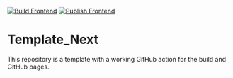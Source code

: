 [![Build Frontend](https://github.com/DHBW-KA-Webengineering/Template_Next/actions/workflows/build-frontend.yml/badge.svg)](https://github.com/DHBW-KA-Webengineering/Template_Next/actions/workflows/build-frontend.yml)
[![Publish Frontend](https://github.com/DHBW-KA-Webengineering/Template_Next/actions/workflows/publish-frontend.yml/badge.svg)](https://github.com/DHBW-KA-Webengineering/Template_Next/actions/workflows/publish-frontend.yml)

# Template_Next

This repository is a template with a working GitHub action for the build and GitHub pages.
